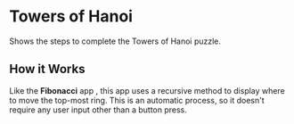 # Towers of Hanoi
Shows the steps to complete the Towers of Hanoi puzzle.

## How it Works
Like the **Fibonacci** app , this app uses a recursive method to display where to move the top-most ring. This is an automatic process, so it doesn't require any user input other than a button press.

